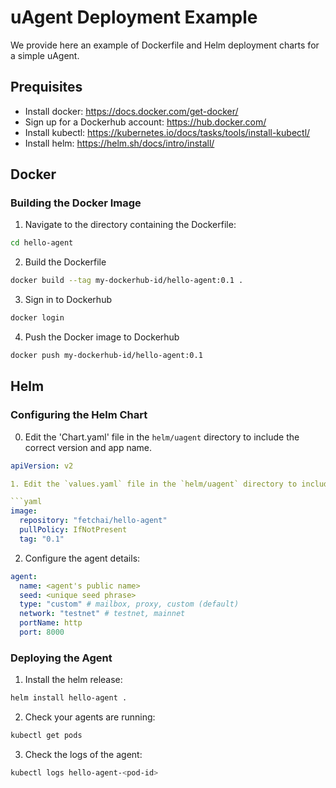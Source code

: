 # uAgent Deployment Example

We provide here an example of Dockerfile and Helm deployment charts for a simple uAgent.

## Prequisites
- Install docker: https://docs.docker.com/get-docker/
- Sign up for a Dockerhub account: https://hub.docker.com/
- Install kubectl: https://kubernetes.io/docs/tasks/tools/install-kubectl/
- Install helm: https://helm.sh/docs/intro/install/

## Docker

### Building the Docker Image

1. Navigate to the directory containing the Dockerfile:

```bash
cd hello-agent
```

2. Build the Dockerfile

```bash
docker build --tag my-dockerhub-id/hello-agent:0.1 .
```

3. Sign in to Dockerhub

```bash
docker login
```

4. Push the Docker image to Dockerhub

```bash
docker push my-dockerhub-id/hello-agent:0.1
```

## Helm

### Configuring the Helm Chart

0. Edit the 'Chart.yaml' file in the `helm/uagent` directory to include the correct version and app name.

```yaml
apiVersion: v2

1. Edit the `values.yaml` file in the `helm/uagent` directory to include the Dockerhub image you pushed in the previous step.

```yaml
image:
  repository: "fetchai/hello-agent"
  pullPolicy: IfNotPresent
  tag: "0.1"
```

2. Configure the agent details:

```yaml
agent:
  name: <agent's public name>
  seed: <unique seed phrase>
  type: "custom" # mailbox, proxy, custom (default)
  network: "testnet" # testnet, mainnet
  portName: http
  port: 8000
```

### Deploying the Agent

1. Install the helm release:

```bash
helm install hello-agent .
```

2. Check your agents are running:

```bash
kubectl get pods
```

3. Check the logs of the agent:

```bash
kubectl logs hello-agent-<pod-id>
```
